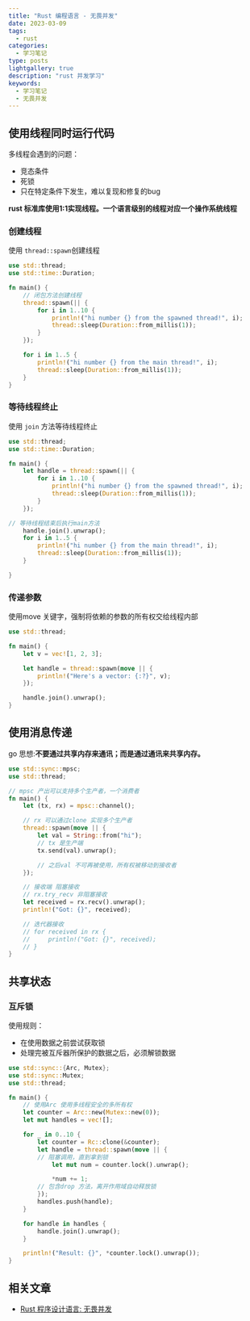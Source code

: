 ```yaml
---
title: "Rust 编程语言 - 无畏并发"
date: 2023-03-09
tags:
  - rust
categories:
  - 学习笔记
type: posts
lightgallery: true
description: "rust 并发学习"
keywords: 
  - 学习笔记
  - 无畏并发
---
```


## 使用线程同时运行代码

多线程会遇到的问题：
- 竞态条件
- 死锁
- 只在特定条件下发生，难以复现和修复的bug

**rust 标准库使用1:1实现线程。一个语言级别的线程对应一个操作系统线程**

### 创建线程

使用 `thread::spawn`创建线程
```rust
use std::thread;
use std::time::Duration;

fn main() {
    // 闭包方法创建线程
    thread::spawn(|| {
        for i in 1..10 {
            println!("hi number {} from the spawned thread!", i);
            thread::sleep(Duration::from_millis(1));
        }
    });

    for i in 1..5 {
        println!("hi number {} from the main thread!", i);
        thread::sleep(Duration::from_millis(1));
    }
}
```

### 等待线程终止

使用 `join` 方法等待线程终止

```rust
use std::thread;
use std::time::Duration;

fn main() {
    let handle = thread::spawn(|| {
        for i in 1..10 {
            println!("hi number {} from the spawned thread!", i);
            thread::sleep(Duration::from_millis(1));
        }
    });

// 等待线程结束后执行main方法 
    handle.join().unwrap();
    for i in 1..5 {
        println!("hi number {} from the main thread!", i);
        thread::sleep(Duration::from_millis(1));
    }

}
```

### 传递参数

使用move 关键字，强制将依赖的参数的所有权交给线程内部
```rust
use std::thread;

fn main() {
    let v = vec![1, 2, 3];

    let handle = thread::spawn(move || {
        println!("Here's a vector: {:?}", v);
    });

    handle.join().unwrap();
}
```

## 使用消息传递

go 思想:**不要通过共享内存来通讯；而是通过通讯来共享内存。**

```rust
use std::sync::mpsc;
use std::thread;

// mpsc 产出可以支持多个生产者，一个消费者
fn main() {
    let (tx, rx) = mpsc::channel();

    // rx 可以通过clone 实现多个生产者
    thread::spawn(move || {
        let val = String::from("hi");
        // tx 是生产端
        tx.send(val).unwrap();

        // 之后val 不可再被使用，所有权被移动到接收者
    });

    // 接收端 阻塞接收
    // rx.try_recv 非阻塞接收
    let received = rx.recv().unwrap();
    println!("Got: {}", received);

    // 迭代器接收
    // for received in rx {
    //     println!("Got: {}", received);
    // }
}
```

## 共享状态

### 互斥锁

使用规则：
- 在使用数据之前尝试获取锁
- 处理完被互斥器所保护的数据之后，必须解锁数据

```rust
use std::sync::{Arc, Mutex};
use std::sync::Mutex;
use std::thread;

fn main() {
    // 使用Arc 使用多线程安全的多所有权
    let counter = Arc::new(Mutex::new(0));
    let mut handles = vec![];

    for _ in 0..10 {
        let counter = Rc::clone(&counter);
        let handle = thread::spawn(move || {
        // 阻塞调用，直到拿到锁
            let mut num = counter.lock().unwrap();

            *num += 1;
        // 包含drop 方法，离开作用域自动释放锁
        });
        handles.push(handle);
    }

    for handle in handles {
        handle.join().unwrap();
    }

    println!("Result: {}", *counter.lock().unwrap());
}
```

## 相关文章

- [Rust 程序设计语言: 无畏并发](https://kaisery.github.io/trpl-zh-cn/ch16-00-concurrency.html)
